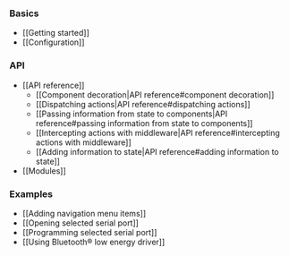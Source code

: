 ### Basics

* [[Getting started]]
* [[Configuration]]

### API

* [[API reference]]
  * [[Component decoration|API reference#component decoration]]
  * [[Dispatching actions|API reference#dispatching actions]]
  * [[Passing information from state to components|API reference#passing information from state to components]]
  * [[Intercepting actions with middleware|API reference#intercepting actions with middleware]]
  * [[Adding information to state|API reference#adding information to state]]
* [[Modules]]

### Examples

* [[Adding navigation menu items]]
* [[Opening selected serial port]]
* [[Programming selected serial port]]
* [[Using Bluetooth® low energy driver]]